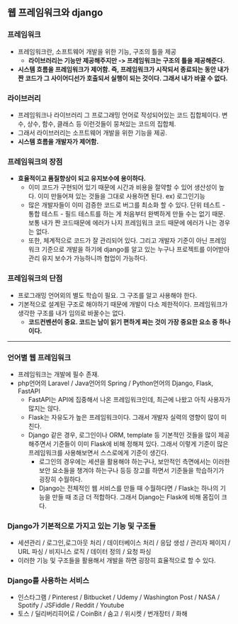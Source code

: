 ## 웹 프레임워크와 django


### 프레임워크
- 프레임워크란, 소프트웨어 개발을 위한 기능, 구조의 틀을 제공
  - **라이브러리는 기능만 제공해주지만 -> 프레임워크는 구조의 틀을 제공해준다.**
- **시스템 흐름을 프레임워크가 제어함. 즉, 프레임워크가 시작되서 종료되는 동안 내가 짠 코드가 그 사이어디선가 호출되서 실행이 되는 것이다. 그래서 내가 바꿀 수 없다.**


### 라이브러리
- 프레임워크나 라이브러리 그 프로그래밍 언어로 작성되어있는 코드 집합체이다. 변수, 상수, 함수, 클래스 등 이런것들이 뭉쳐있는 코드의 집합체.
- 그래서 라이브러리는 소프트웨어 개발을 위한 기능을 제공.
- **시스템 흐름을 개발자가 제어함.**


### 프레임워크의 장점
- **효율적이고 품질향상이 되고 유지보수에 용이하다.**
  - 이미 코드가 구현되어 있기 때문에 시간과 비용을 절약할 수 있어 생산성이 높다. 이미 만들어져 있는 것들을 그대로 사용하면 된다. ex) 로그인기능 
  - 많은 개발자들이 이미 검증한 코드로 버그를 최소화 할 수 있다. 단위 테스트 - 통합 테스트 - 필드 테스트를 하는 게 처음부터 완벽하게 만들 수는 없기 때문. 보통 내가 짠 코드때문에 에러가 나지 프레임워크 코드 때문에 에러가 나는 경우는 없다.
  - 또한, 체계적으로 코드가 잘 관리되어 있다. 그리고 개발자 기준이 아닌 프레임워크 기준으로 개발을 하기에 django를 알고 있는 누구나 프로젝트를 이어받아 관리 유지 보수가 가능하니까 협업이 가능하다. 


### 프레임워크의 단점
- 프로그래밍 언어외의 별도 학습이 필요. 그 구조를 알고 사용해야 한다.
- 기본적으로 설계된 구조로 해야하기 때문에 개발이 다소 제한적이다. 프레임워크가 생각한 구조를 내가 임의로 바꿀수는 없다.
  - **코드컨벤션이 중요. 코드는 남이 읽기 편하게 짜는 것이 가장 중요한 요소 중 하나이다.**

* * *
### 언어별 웹 프레임워크
- 프레임워크는 개발에 필수 존재.
- php언어의 Laravel / Java언어의 Spring / Python언어의 Django, Flask, FastAPI
  - FastAPI는 API에 집중해서 나온 프레임워크인데, 최근에 나왔고 아직 사용자가 많지는 않다.
  - Flask는 자유도가 높은 프레임워크이다. 그래서 개발자 실력의 영향이 많이 미친다.
  - Django 같은 경우, 로그인이나 ORM, template 등 기본적인 것들을 많이 제공해주면서 기준들이 이미 Flask에 비해 정해져 있다. 그래서 이렇게 기준이 많은 프레임워크를 사용해보면서 스스로에게 기준이 생긴다.
    - 로그인의 경우에는 세션을 활용해야 하는구나, 보안적인 측면에서는 이러한 보안 요소들을 챙겨야 하는구나 등등 장고를 하면서 기준들을 학습하기가 굉장히 수월하다.  
    - Django는 전체적인 웹 서비스를 만들 때 수월하다면 / Flask는 하나의 기능을 만들 때 조금 더 적합하다. 그래서 Django는 Flask에 비해 몸집이 크다.


### Django가 기본적으로 가지고 있는 기능 및 구조들
- 세션관리 / 로그인,로그아웃 처리 / 데이터베이스 처리 / 응답 생성 / 관리자 페이지 / URL 파싱 / 비지니스 로직 / 데이터 정의 / 요청 파싱
- 이러한 기능 및 구조들을 활용해서 개발을 하면 굉장히 효율적으로 할 수 있다.


### Django를 사용하는 서비스
- 인스타그램 / Pinterest / Bitbucket / Udemy / Washington Post / NASA / Spotify / JSFiddle / Reddit / Youtube
- 토스 / 딜리버리히어로 / CoinBit / 숨고 / 위시켓 / 번개장터 / 화해
